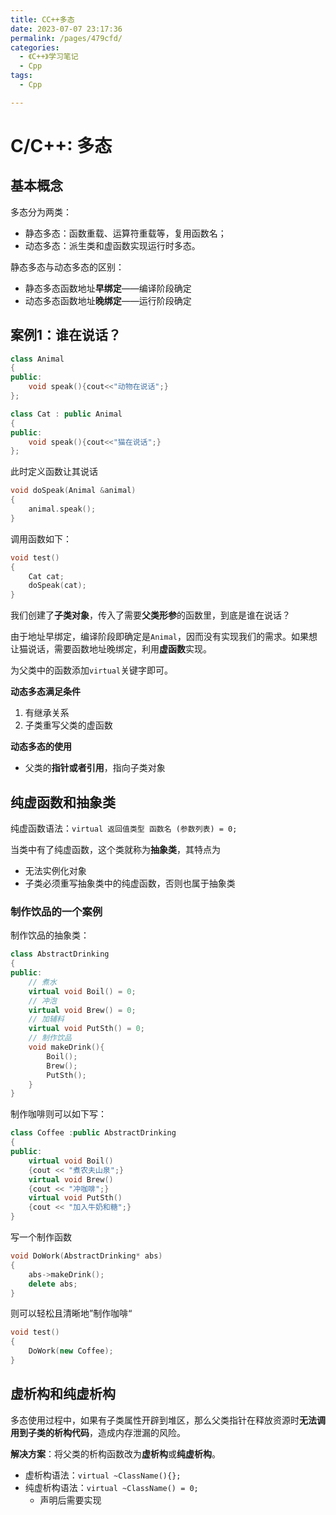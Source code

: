 ```yaml
---
title: CC++多态
date: 2023-07-07 23:17:36
permalink: /pages/479cfd/
categories:
  - 《C++》学习笔记
  - Cpp
tags:
  - Cpp

---
```

# C/C++: 多态

## 基本概念

多态分为两类：

+ 静态多态：函数重载、运算符重载等，复用函数名；
+ 动态多态：派生类和虚函数实现运行时多态。

静态多态与动态多态的区别：

+ 静态多态函数地址**早绑定**——编译阶段确定
+ 动态多态函数地址**晚绑定**——运行阶段确定

## 案例1：谁在说话？

```cpp
class Animal
{
public:
    void speak(){cout<<"动物在说话";}
};

class Cat : public Animal
{
public:
    void speak(){cout<<"猫在说话";}
};
```

此时定义函数让其说话

```cpp
void doSpeak(Animal &animal)
{
    animal.speak();
}
```

调用函数如下：

```cpp
void test()
{
    Cat cat;
    doSpeak(cat);
}
```

我们创建了**子类对象**，传入了需要**父类形参**的函数里，到底是谁在说话？

由于地址早绑定，编译阶段即确定是`Animal`，因而没有实现我们的需求。如果想让猫说话，需要函数地址晚绑定，利用**虚函数**实现。

为父类中的函数添加`virtual`关键字即可。

**动态多态满足条件** 

1. 有继承关系
2. 子类重写父类的虚函数

**动态多态的使用** 

+ 父类的**指针或者引用**，指向子类对象

## 纯虚函数和抽象类

纯虚函数语法：`virtual 返回值类型 函数名 (参数列表) = 0;` 

当类中有了纯虚函数，这个类就称为**抽象类**，其特点为

+ 无法实例化对象
+ 子类必须重写抽象类中的纯虚函数，否则也属于抽象类

### 制作饮品的一个案例

制作饮品的抽象类：

```cpp
class AbstractDrinking
{
public:
    // 煮水
    virtual void Boil() = 0;
	// 冲泡
    virtual void Brew() = 0;
    // 加辅料
    virtual void PutSth() = 0;
    // 制作饮品
    void makeDrink(){
        Boil();
        Brew();
        PutSth();
    }
}
```

制作咖啡则可以如下写：

```cpp
class Coffee :public AbstractDrinking
{
public:
    virtual void Boil()
    {cout << "煮农夫山泉";}
    virtual void Brew()
    {cout << "冲咖啡";}
    virtual void PutSth()
    {cout << "加入牛奶和糖";}
}
```

写一个制作函数

```cpp
void DoWork(AbstractDrinking* abs)
{
    abs->makeDrink();
    delete abs;
}
```

则可以轻松且清晰地”制作咖啡“

```cpp
void test()
{
    DoWork(new Coffee);
}
```

## 虚析构和纯虚析构

多态使用过程中，如果有子类属性开辟到堆区，那么父类指针在释放资源时**无法调用到子类的析构代码**，造成内存泄漏的风险。

**解决方案**：将父类的析构函数改为**虚析构**或**纯虚析构**。

+ 虚析构语法：`virtual ~ClassName(){};` 
+ 纯虚析构语法：`virtual ~ClassName() = 0;` 
  + 声明后需要实现

